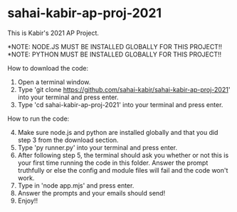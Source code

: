 # sahai-kabir-ap-proj-2021
This is Kabir's 2021 AP Project.

*NOTE: NODE.JS MUST BE INSTALLED GLOBALLY FOR THIS PROJECT!!
*NOTE: PYTHON MUST BE INSTALLED GLOBALLY FOR THIS PROJECT!!

How to download the code:

1. Open a terminal window.
2. Type 'git clone https://github.com/sahai-kabir/sahai-kabir-ap-proj-2021' into your terminal and press enter.
3. Type 'cd sahai-kabir-ap-proj-2021' into your terminal and press enter.

How to run the code:

4. Make sure node.js and python are installed globally and that you did step 3 from the download section.
5. Type 'py runner.py' into your terminal and press enter.
6. After following step 5, the terminal should ask you whether or not this is your first time running the code in this folder. Answer the prompt truthfully or else the config and module files will fail and the code won't work.
7. Type in 'node app.mjs' and press enter.
8. Answer the prompts and your emails should send!
9. Enjoy!!
